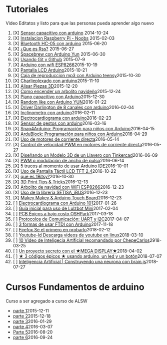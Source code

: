 # Tutoriales

Video Editatos y listo para que las personas pueda aprender algo nuevo

1. [X] [Sensor capacitivo con arduino](cjz_4ZptgqM) 2014-10-24
2. [X] [Instalacion Raspberry Pi - Noobs](okoq7jB9JlQ) 2015-02-03
3. [X] [Bluetooth HC-05 con arduino](hJ6fE5jEQE0) 2015-06-20
4. [X] [¿Que es Rss?](Fa5eW6dwqg0) 2015-06-27
5. [X] [Spacebrew con Arduino Yun](t3W-_fKpXKU) 2015-06-30
6. [X] [Usando Git y Github](JSYltOsC-7Y) 2015-07-9
7. [X] [Arduino con wifi ESP8266](et8N7APQDR8)2015-10-19
8. [X] [Pantalla LCD Arduino](WzRz8D_kq4g)2015-10-21
9. [X] [Caja de reproduccion mp3 con Arduino teensy](BE1gnTG5WXs)2015-10-30
10. [X] [Charlieplexado con arduino](dcrWO3_5DyQ)2015-11-10
11. [X] [Alisar Piezas 3D](VV9V30kku00)2015-12-20
12. [X] [Como encender un arbolito navideño](fPahVpDwTMA)2015-12-24
13. [X] [Piano capacitivo con Arduino](ks67Hznx5B0)2015-12-30
14. [X] [Random like con Arduino YUN](UQjNaGUvkUw)2016-01-22
15. [X] [Driver Darlington de 8 canales con arduino](3RXDO-slIGQ)2016-02-04
16. [X] [Inclinometro con arduino](ZJ2X1XGKsmw)2016-02-11
17. [X] [Electrocardiograma con arduino](9Si4efa434U)2016-02-23
18. [X] [Sensor de gestos con arduino](nqvuJ3lZ_eE)2016-03-16
19. [X] [Snap4Arduino: Programación para niños con Arduino](HUu7BSsmrCY)2016-04-15
20. [X] [ArduBlock: Programación para niños con Arduino](L6L5tG8yI50)2016-04-29
21. [X] [Uso de motores de corriente directa](bJKBZdasuA8)2016-05-14
22. [X] [Control de velocidad PWM en motores de corriente directa](NTbOLwgjrYY)2016-05-27
23. [X] [Diseñando un Modelo 3D de un Llavero con Tinkercad](5Bk5mwhVUmg)2016-06-09
24. [X] [PWM o modulación de ancho de pulso﻿](Px42QJmceN4)2016-06-14
25. [X] [5 trucos al momento de usar Arduino IDE](7slA9vmzAHk)2016-10-01
26. [X] [Uso de Pantalla Táctil LCD TFT 2.4](vkinom4z-lw)2016-10-22
27. [X] [que es 1Bitsy?](TxGa4biWPmo)2016-10-30
28. [X] [3D Print Tips & Tricks](bLd2ZHNsH2c)2016-12-13
29. [X] [Arbolito de navidad con WiFi ESP8266](tXYtJy1MRWQ)2016-12-23
30. [X] [Uso de la librería SETISA_iBUS](1KdUYVedJ9Y)2016-12-23
31. [X] [Makey Makey & Arduino Touch Board](uqxGJPzHXkU)2016-12-23
32. [ ] [Electrocardiograma con Arduino 101](Pb1VbgsZWQU)2017-01-26
33. [ ] [Guía inicial para uso de Lulzbot Mini](pWAQtRJpot0)2017-02-04
34. [ ] [PCB Épicos a bajo costo OSHPark](J4FE_6EJsLw)2017-03-18
35. [ ] [Protocolos de Comunicación: UART y I2C](M26AVVu96sA)2017-04-07
36. [ ] [3 formas de usar FTDI con Arduino](4-YA9dxVYBE)2017-11-18
37. [ ] [Firefox Se el primero en probarlo](B9S-k6CuIU0)2018-02-12
38. [ ] [Youtube-ld Descarga videos de youtube en linux](qfl2IzDsG7U)2018-03-10
39. [ ] [ 10 Video de Inteligecia Artificial recomandado por ChepeCarlos](FFZUFg3LrR8)2918-03-25
40. [ ] [ Un proyecto secreto con el ★MEGA DISPLAY★](K1reMi_a8cQ)2018-04-02
41. [ ] [ ★ 3 códigos épicos ★ usando arduino, un led y un botón](4XXAbRFVA7I)2018-07-07
42. [ ] [ Inteligencia Artificial | Construyendo una neurona con brain.js](IYnxx5BUk5A)2018-07-27


# Cursos Fundamentos de arduino

Curso a ser agregado a curso de ALSW

* [parte 1](cAx9zNmpIVw)2015-12-11
* [parte 2](DbRNMvZ2VCw)2015-12-18
* [parte 3](AKo46-5yn38)2016-01-29
* [parte 4](Q3xBRtJzo0s)2016-03-07
* [Parte 5](AP8m-9aiRfM)2016-08-20
* [parte 6](AeGtpHZ8szU)2016-09-24
